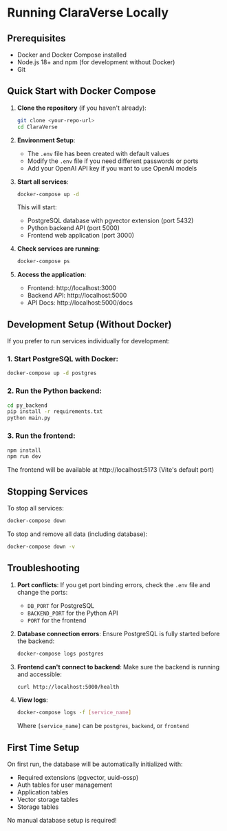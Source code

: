 # Running ClaraVerse Locally

## Prerequisites

- Docker and Docker Compose installed
- Node.js 18+ and npm (for development without Docker)
- Git

## Quick Start with Docker Compose

1. **Clone the repository** (if you haven't already):
   ```bash
   git clone <your-repo-url>
   cd ClaraVerse
   ```

2. **Environment Setup**:
   - The `.env` file has been created with default values
   - Modify the `.env` file if you need different passwords or ports
   - Add your OpenAI API key if you want to use OpenAI models

3. **Start all services**:
   ```bash
   docker-compose up -d
   ```

   This will start:
   - PostgreSQL database with pgvector extension (port 5432)
   - Python backend API (port 5000)
   - Frontend web application (port 3000)

4. **Check services are running**:
   ```bash
   docker-compose ps
   ```

5. **Access the application**:
   - Frontend: http://localhost:3000
   - Backend API: http://localhost:5000
   - API Docs: http://localhost:5000/docs

## Development Setup (Without Docker)

If you prefer to run services individually for development:

### 1. Start PostgreSQL with Docker:
```bash
docker-compose up -d postgres
```

### 2. Run the Python backend:
```bash
cd py_backend
pip install -r requirements.txt
python main.py
```

### 3. Run the frontend:
```bash
npm install
npm run dev
```

The frontend will be available at http://localhost:5173 (Vite's default port)

## Stopping Services

To stop all services:
```bash
docker-compose down
```

To stop and remove all data (including database):
```bash
docker-compose down -v
```

## Troubleshooting

1. **Port conflicts**: If you get port binding errors, check the `.env` file and change the ports:
   - `DB_PORT` for PostgreSQL
   - `BACKEND_PORT` for the Python API
   - `PORT` for the frontend

2. **Database connection errors**: Ensure PostgreSQL is fully started before the backend:
   ```bash
   docker-compose logs postgres
   ```

3. **Frontend can't connect to backend**: Make sure the backend is running and accessible:
   ```bash
   curl http://localhost:5000/health
   ```

4. **View logs**:
   ```bash
   docker-compose logs -f [service_name]
   ```
   Where `[service_name]` can be `postgres`, `backend`, or `frontend`

## First Time Setup

On first run, the database will be automatically initialized with:
- Required extensions (pgvector, uuid-ossp)
- Auth tables for user management
- Application tables
- Vector storage tables
- Storage tables

No manual database setup is required!